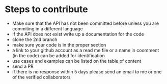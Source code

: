 
# Steps to contribute
  * Make sure that the API has not been committed before unless you are commiting in a different language 
  * If the API does not exist write up a documentation for the code 
  * clone the 2nd branch 
  * make sure your code is in the proper section 
  * a link to your github account as a read me file or a name in coomment (in the code) can be added for identification
  * use cases and examples can be listed on the table of content 
  * send a PR  
  * if there is no response within 5 days please send an email to me or one of the verified collaborators
 

